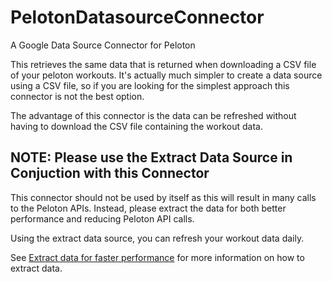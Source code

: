 # PelotonDatasourceConnector
A Google Data Source Connector for Peloton

This retrieves the same data that is returned when downloading a CSV file of your peloton workouts.  It's actually much simpler to create a data source using a CSV file, so if you are looking for the simplest approach this connector is not the best option.  

The advantage of this connector is the data can be refreshed without having to download the CSV file containing the workout data.

## NOTE: Please use the Extract Data Source in Conjuction with this Connector
This connector should not be used by itself as this will result in many calls to the Peloton APIs.  Instead, please extract the data for both better performance and reducing Peloton API calls. 

Using the extract data source, you can refresh your workout data daily.

See [Extract data for faster performance](https://support.google.com/datastudio/answer/9019969) for more information on how to extract data.
